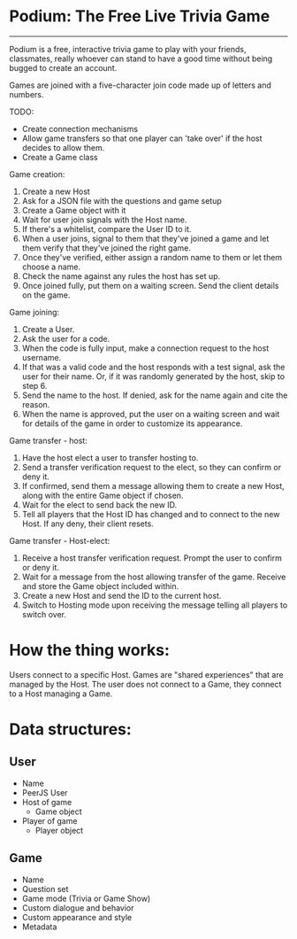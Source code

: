 # Podium: The Free Live Trivia Game
---

Podium is a free, interactive trivia game to play with your friends, classmates, really whoever can stand to have a good time without being bugged to create an account.

Games are joined with a five-character join code made up of letters and numbers.

TODO:
- Create connection mechanisms
- Allow game transfers so that one player can 'take over' if the host decides to allow them.
- Create a Game class

Game creation: 
1. Create a new Host
2. Ask for a JSON file with the questions and game setup
3. Create a Game object with it
4. Wait for user join signals with the Host name. 
5. If there's a whitelist, compare the User ID to it.
6. When a user joins, signal to them that they've joined a game and let them verify that they've joined the right game. 
7. Once they've verified, either assign a random name to them or let them choose a name.
8. Check the name against any rules the host has set up.
9. Once joined fully, put them on a waiting screen. Send the client details on the game.

Game joining:
1. Create a User.
2. Ask the user for a code.
3. When the code is fully input, make a connection request to the host username.
4. If that was a valid code and the host responds with a test signal, ask the user for their name. Or, if it was randomly generated by the host, skip to step 6.
5. Send the name to the host. If denied, ask for the name again and cite the reason.
6. When the name is approved, put the user on a waiting screen and wait for details of the game in order to customize its appearance.

Game transfer - host:
1. Have the host elect a user to transfer hosting to.
2. Send a transfer verification request to the elect, so they can confirm or deny it.
3. If confirmed, send them a message allowing them to create a new Host, along with the entire Game object if chosen.
4. Wait for the elect to send back the new ID.
5. Tell all players that the Host ID has changed and to connect to the new Host. If any deny, their client resets.

Game transfer - Host-elect:
1. Receive a host transfer verification request. Prompt the user to confirm or deny it.
2. Wait for a message from the host allowing transfer of the game. Receive and store the Game object included within.
3. Create a new Host and send the ID to the current host.
4. Switch to Hosting mode upon receiving the message telling all players to switch over.

# How the thing works:
Users connect to a specific Host. Games are "shared experiences" that are managed by the Host. The user does not connect to a Game, they connect to a Host managing a Game.

# Data structures:
## User
* Name
* PeerJS User
* Host of game
    * Game object
* Player of game
    * Player object

## Game
* Name
* Question set
* Game mode (Trivia or Game Show)
* Custom dialogue and behavior
* Custom appearance and style
* Metadata
